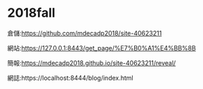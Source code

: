 # 2018fall

倉儲:https://github.com/mdecadp2018/site-40623211

網站:https://127.0.0.1:8443/get_page/%E7%B0%A1%E4%BB%8B

簡報:https://mdecadp2018.github.io/site-40623211/reveal/

網誌:https://localhost:8444/blog/index.html
